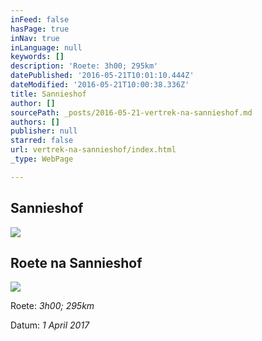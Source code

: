 ```yaml
---
inFeed: false
hasPage: true
inNav: true
inLanguage: null
keywords: []
description: 'Roete: 3h00; 295km'
datePublished: '2016-05-21T10:01:10.444Z'
dateModified: '2016-05-21T10:00:38.336Z'
title: Sannieshof
author: []
sourcePath: _posts/2016-05-21-vertrek-na-sannieshof.md
authors: []
publisher: null
starred: false
url: vertrek-na-sannieshof/index.html
_type: WebPage

---
```

## Sannieshof
![](https://the-grid-user-content.s3-us-west-2.amazonaws.com/572e2403-e543-4e5b-af50-3cd3a7ad0117.jpg)

## Roete na Sannieshof
![](https://the-grid-user-content.s3-us-west-2.amazonaws.com/963877e9-b874-4d16-b006-fcd9406a57d2.jpg)

Roete: _3h00; 295km_

Datum: _1 April 2017_